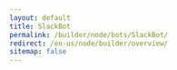 ```yaml
---
layout: default
title: SlackBot
permalink: /builder/node/bots/SlackBot/
redirect: /en-us/node/builder/overview/
sitemap: false
---
```

